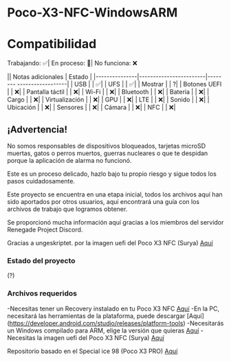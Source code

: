 # Poco-X3-NFC-WindowsARM


# Compatibilidad

Trabajando: ✅|
En proceso: 🔶️|
No funciona: ❌


|| Notas adicionales | Estado |
|---------------|------------------------|-------- ------------------|
| USB | | ✅|
| UFS | | ✅|
| Mostrar | | ?|
| Botones UEFI | | ❌|
| Pantalla táctil | | ❌|
| Wi-Fi | | ❌|
| Bluetooth | | ❌|
| Batería | | ❌|
| Cargo | | ❌|
| Virtualización | | ❌|
| GPU | | ❌|
| LTE | | ❌|
| Sonido | | ❌|
| Ubicación | | ❌|
| Sensores | | ❌|
| Cámara | | ❌|
| NFC | | ❌|

## ¡Advertencia!
No somos responsables de dispositivos bloqueados, tarjetas microSD muertas, gatos o perros muertos, guerras nucleares o que te despidan porque la aplicación de alarma no funcionó.

Este es un proceso delicado, hazlo bajo tu propio riesgo y sigue todos los pasos cuidadosamente.

Este proyecto se encuentra en una etapa inicial, todos los archivos aquí han sido aportados por otros usuarios, aquí encontrará una guía con los archivos de trabajo que logramos obtener.

Se proporcionó mucha información aquí gracias a los miembros del servidor Renegade Project Discord.

Gracias a ungeskriptet. por la imagen uefi del Poco X3 NFC (Surya) [Aquí](https://github.com/ungeskriptet/edk2-surya)

###  Estado del proyecto ###
(?)

### Archivos requeridos ###
-Necesitas tener un Recovery instalado en tu Poco X3 NFC [Aquí](https://sourceforge.net/projects/mahajant99/files/surya/TWRP/)
-En la PC, necesitará las herramientas de la plataforma, puede descargar [Aquí] (https://developer.android.com/studio/releases/platform-tools)
-Necesitarás un Windows compilado para ARM, elige la versión que quieras [Aquí](https://uupdump.net/)
-Necesitas la imagen uefi del Poco X3 NFC (Surya) [Aquí](https://github.com/ungeskriptet/edk2-surya)


Repositorio basado en el Special ice 98 (Poco X3 PRO) [Aquí](https://github.com/Icesito68/Port-Windows-11-Poco-X3-pro)